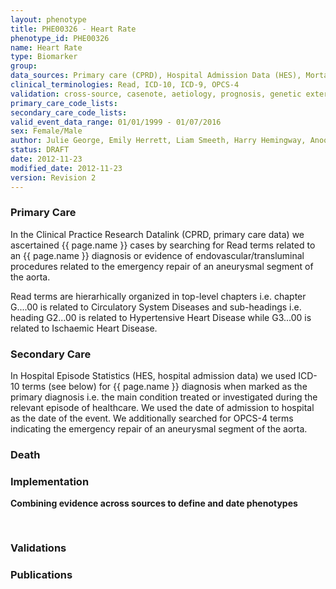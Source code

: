 ```yaml
---
layout: phenotype
title: PHE00326 - Heart Rate
phenotype_id: PHE00326
name: Heart Rate
type: Biomarker
group: 
data_sources: Primary care (CPRD), Hospital Admission Data (HES), Mortality Data (ONS)
clinical_terminologies: Read, ICD-10, ICD-9, OPCS-4
validation: cross-source, casenote, aetiology, prognosis, genetic external
primary_care_code_lists: 
secondary_care_code_lists: 
valid_event_data_range: 01/01/1999 - 01/07/2016
sex: Female/Male
author: Julie George, Emily Herrett, Liam Smeeth, Harry Hemingway, Anoop Shah, Spiros Denaxas
status: DRAFT
date: 2012-11-23
modified_date: 2012-11-23
version: Revision 2
---
```


### Primary Care

In the Clinical Practice Research Datalink (CPRD, primary care data) we ascertained {{ page.name }} cases by searching for Read terms related to an {{ page.name }} diagnosis or evidence of endovascular/transluminal procedures related to the emergency repair of an aneurysmal segment of the aorta.


Read terms are hierarhically organized in top-level chapters i.e. chapter G....00 is related to Circulatory System Diseases and sub-headings i.e. heading G2...00 is related to Hypertensive Heart Disease while G3...00 is related to Ischaemic Heart Disease.

### Secondary Care

In Hospital Episode Statistics (HES, hospital admission data) we used ICD-10 terms (see below) for {{ page.name }} diagnosis when marked as the primary diagnosis i.e. the main condition treated or investigated during the relevant episode of healthcare. We used the date of admission to hospital as the date of the event. We additionally searched for OPCS-4 terms indicating the emergency repair of an aneurysmal segment of the aorta.


### Death

### Implementation

**Combining evidence across sources to define and date phenotypes**

<pre>

</pre>

### Validations

### Publications

